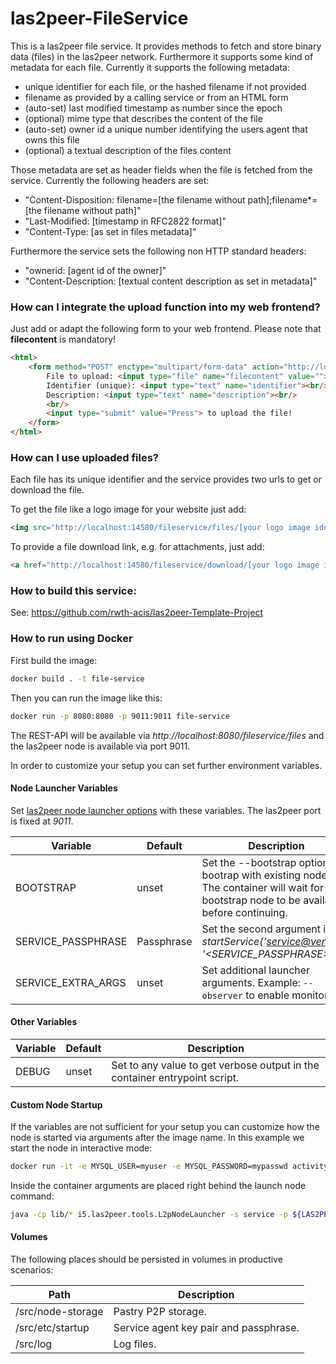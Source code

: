 # las2peer-FileService

This is a las2peer file service. It provides methods to fetch and store binary data (files) in the las2peer network.
Furthermore it supports some kind of metadata for each file. Currently it supports the following metadata:

- unique identifier for each file, or the hashed filename if not provided
- filename as provided by a calling service or from an HTML form
- (auto-set) last modified timestamp as number since the epoch
- (optional) mime type that describes the content of the file
- (auto-set) owner id a unique number identifying the users agent that owns this file
- (optional) a textual description of the files content

Those metadata are set as header fields when the file is fetched from the service. Currently the following headers are set:

- "Content-Disposition: filename=[the filename without path];filename*=[the filename without path]"
- "Last-Modified: [timestamp in RFC2822 format]"
- "Content-Type: [as set in files metadata]"

Furthermore the service sets the following non HTTP standard headers:

- "ownerid: [agent id of the owner]"
- "Content-Description: [textual content description as set in metadata]"

### How can I integrate the upload function into my web frontend?

Just add or adapt the following form to your web frontend. Please note that **filecontent** is mandatory!
```html
<html>
	<form method="POST" enctype="multipart/form-data" action="http://localhost:14580/fileservice/files">
		File to upload: <input type="file" name="filecontent" value=""><br/>
		Identifier (unique): <input type="text" name="identifier"><br/>
		Description: <input type="text" name="description"><br/>
		<br/>
		<input type="submit" value="Press"> to upload the file!
	</form>
</html>
```

### How can I use uploaded files?

Each file has its unique identifier and the service provides two urls to get or download the file.

To get the file like a logo image for your website just add:
```html
<img src="http://localhost:14580/fileservice/files/[your logo image identifier]">
```

To provide a file download link, e.g. for attachments, just add:
```html
<a href="http://localhost:14580/fileservice/download/[your logo image identifier]">Download</a>
```

### How to build this service:
See: https://github.com/rwth-acis/las2peer-Template-Project

### How to run using Docker

First build the image:
```bash
docker build . -t file-service
```

Then you can run the image like this:

```bash
docker run -p 8080:8080 -p 9011:9011 file-service
```

The REST-API will be available via *http://localhost:8080/fileservice/files* and the las2peer node is available via port 9011.

In order to customize your setup you can set further environment variables.

#### Node Launcher Variables

Set [las2peer node launcher options](https://github.com/rwth-acis/las2peer-Template-Project/wiki/L2pNodeLauncher-Commands#at-start-up) with these variables.
The las2peer port is fixed at *9011*.

| Variable | Default | Description |
|----------|---------|-------------|
| BOOTSTRAP | unset | Set the --bootstrap option to bootrap with existing nodes. The container will wait for any bootstrap node to be available before continuing. |
| SERVICE_PASSPHRASE | Passphrase | Set the second argument in *startService('<service@version>', '<SERVICE_PASSPHRASE>')*. |
| SERVICE_EXTRA_ARGS | unset | Set additional launcher arguments. Example: ```--observer``` to enable monitoring. |

#### Other Variables

| Variable | Default | Description |
|----------|---------|-------------|
| DEBUG  | unset | Set to any value to get verbose output in the container entrypoint script. |

#### Custom Node Startup

If the variables are not sufficient for your setup you can customize how the node is started via arguments after the image name.
In this example we start the node in interactive mode:
```bash
docker run -it -e MYSQL_USER=myuser -e MYSQL_PASSWORD=mypasswd activity-tracker startService\(\'i5.las2peer.services.fileService.FileService@2.2.5\', \'Passphrase\'\) startWebConnector interactive
```
Inside the container arguments are placed right behind the launch node command:
```bash
java -cp lib/* i5.las2peer.tools.L2pNodeLauncher -s service -p ${LAS2PEER_PORT} <your args>
```

#### Volumes

The following places should be persisted in volumes in productive scenarios:

| Path | Description |
|------|-------------|
| /src/node-storage | Pastry P2P storage. |
| /src/etc/startup | Service agent key pair and passphrase. |
| /src/log | Log files. |
